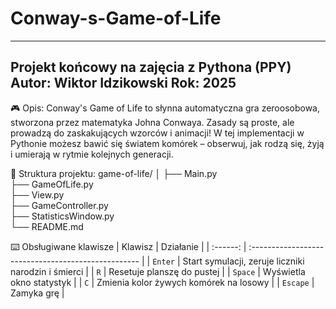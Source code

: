 # Conway-s-Game-of-Life

--------------------------------------------
Projekt końcowy na zajęcia z Pythona (PPY)
Autor: Wiktor Idzikowski
Rok: 2025
--------------------------------------------

🎮 Opis:
Conway's Game of Life to słynna automatyczna gra zeroosobowa, stworzona przez matematyka Johna Conwaya.
Zasady są proste, ale prowadzą do zaskakujących wzorców i animacji!
W tej implementacji w Pythonie możesz bawić się światem komórek – obserwuj, jak rodzą się, żyją i umierają w rytmie kolejnych generacji.


📁 Struktura projektu:
game-of-life/
│
├── Main.py               
├── GameOfLife.py          
├── View.py                
├── GameController.py      
├── StatisticsWindow.py           
└── README.md


⌨️ Obsługiwane klawisze
|  Klawisz | Działanie                                           |
| :------: | :-------------------------------------------------- |
|  `Enter` | Start symulacji, zeruje liczniki narodzin i śmierci |
|    `R`   | Resetuje planszę do pustej                          |
|  `Space` | Wyświetla okno statystyk                            |
|    `C`   | Zmienia kolor żywych komórek na losowy              |
| `Escape` | Zamyka grę                                          |
